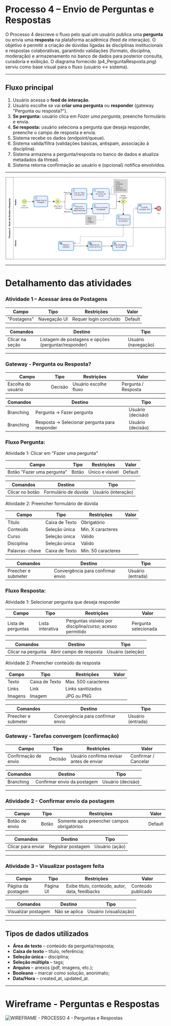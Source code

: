 # Processo 4 – Envio de Perguntas e Respostas

O Processo 4 descreve o fluxo pelo qual um usuário publica uma **pergunta** ou envia uma **resposta** na plataforma acadêmica (feed de interação). O objetivo é permitir a criação de dúvidas ligadas às disciplinas institucionais e respostas colaborativas, garantindo validações (formato, disciplina, moderação) e armazenamento no banco de dados para posterior consulta, curadoria e exibição. O diagrama fornecido (p4_PerguntaResposta.png) serviu como base visual para o fluxo (usuário ↔ sistema).

---

## Fluxo principal
1. Usuário acessa o **feed de interação**.  
2. Usuário escolhe se vai **criar uma pergunta** ou **responder** (gateway "Pergunta ou resposta?").  
3. **Se pergunta:** usuário clica em *Fazer uma pergunta*, preenche formulário e envia.  
4. **Se resposta:** usuário seleciona a pergunta que deseja responder, preenche o campo de resposta e envia.  
5. Sistema recebe os dados (endpoint/queue).  
6. Sistema valida/filtra (validações básicas, antispam, associação à disciplina).  
7. Sistema armazena a pergunta/resposta no banco de dados e atualiza metadados da thread.  
8. Sistema retorna confirmação ao usuário e (opcional) notifica envolvidos.

---

![PROCESSO 4 - Envio de Perguntas e Respostas](../images/p4_PerguntaResposta.png "Modelo BPMN do Processo 4.")

---

# Detalhamento das atividades  

### Atividade 1 – Acessar área de Postagens 

| **Campo**         | **Tipo**       | **Restrições**              | **Valor**         |
|-------------------|----------------|-----------------------------|-------------------|
| "Postagens"       | Navegação UI   | Requer login concluído      |  Default          |

| **Comandos**      | **Destino**            | **Tipo**   |
|-------------------|------------------------|------------|
| Clicar na seção   | Listagem de postagens e opções (perguntar/responder) | Usuário (navegação) |

---

### Gateway - Pergunta ou Resposta?
| **Campo**          | **Tipo**    | **Restrições**                                | **Valor** |
|--------------------|-------------|-----------------------------------------------|-----------|
| Escolha do usuário | Decisão     | Usuário escolhe fluxo | Pergunta / Resposta               |

| **Comandos**       | **Destino**                      | **Tipo**   |
|--------------------|----------------------------------|------------|
| Branching          | Pergunta → Fazer pergunta        |Usuário (decisão)|
| Branching          | Resposta → Selecionar pergunta para responder | Usuário (decisão) |


### Fluxo Pergunta:

Atividade 1: Clicar em "Fazer uma pergunta" 

| **Campo**          | **Tipo**    | **Restrições**                | **Valor** |
|--------------------|-------------|-------------------------------|-----------|
| Botão "Fazer uma pergunta" | Botão | Único e visível  | Default  |

| **Comandos**       | **Destino**                      | **Tipo**   |
|--------------------|----------------------------------|------------|
| Clicar no botão    | Formulário de dúvida | Usuário (interação)    |

Atividade 2: Preencher formulário de dúvida

| **Campo**          | **Tipo**    | **Restrições**                | **Valor** |
|--------------------|-------------|-------------------------------|------------|
| Título   | Caixa de Texto | Obrigatório | | 
| Conteúdo | Seleção única | Min. X caracteres | |
| Curso | Seleção única | Válido| | |
| Disciplina | Seleção única | Válido| | |
| Palavras-chave |Caixa de Texto  | Min. 50 caracteres | |

| **Comandos**       | **Destino**                      | **Tipo**   |
|--------------------|----------------------------------|------------|
| Preecher e submeter| Convergência para confirmar envio | Usuário (entrada) |


### Fluxo Resposta:
Atividade 1: Selecionar pergunta que deseja responder 

| **Campo**          | **Tipo**        | **Restrições**               |**Valor**|
|--------------------|-----------------|------------------------------|------------|
| Lista de perguntas | Lista interativa| Perguntas visíveis por disciplina/curso; acesso permitido  | Pergunta selecionada |

| **Comandos**       | **Destino**                      | **Tipo**   |
|--------------------|----------------------------------|------------|
| Clicar na pergunta | Abrir campo de resposta | Usuário (seleção)   |

Atividade 2: Preencher conteúdo da resposta 

| **Campo**          | **Tipo**    | **Restrições**                |**Valor** |
|--------------------|-------------|-------------------------------|----------|
| Texto   | Caixa de Texto | Max. 500 caracteres |
| Links   | Link | Links sanitizados | |
| Imagens | Imagem | JPG ou PNG |  |

| **Comandos**       | **Destino**                      | **Tipo**   |
|--------------------|----------------------------------|------------|
| Preecher e submeter| Convergência para confirmar envio| Usuário (entrada) |


### Gateway - Tarefas convergem (confirmação)
| **Campo**          | **Tipo**    | **Restrições**                                |**Valor** |
|--------------------|-------------|-----------------------------------------------|-----------|
|Confirmação de envio| Decisão     | Usuário confirma revisar antes de enviar      | Confirmar / Cancelar|

| **Comandos**       | **Destino**                      | **Tipo**   |
|--------------------|----------------------------------|------------|
| Branching          | Confirmar envio da postagem      | Usuário (decisão) |


---

### Atividade 2 - Confirmar envio da postagem 

| **Campo**          | **Tipo**    | **Restrições**                |**Valor** |
|--------------------|-------------|-------------------------------|------------|
| Botão de envio     | Botão       | Somente após preencher campos obrigatórios | Default  |

| **Comandos**       | **Destino**                      | **Tipo**   |
|--------------------|----------------------------------|------------|
|Clicar para enviar  | Registrar postagem               | Usuário (ação) |


---

### Atividade 3 – Visualizar postagem feita 
 
| **Campo**         | **Tipo**        | **Restrições**                              |**Valor** |
|-------------------|-----------------|---------------------------------------------|-------------------|
| Página da postagem| Página UI       | Exibe título, conteúdo, autor, data, feedbacks |Conteúdo publicado |

| **Comandos**       | **Destino**                 | **Tipo**   |
|--------------------|-----------------------------|------------|
| Visualizar postagem| Não se aplica               | Usuário (visualização)|

---

## Tipos de dados utilizados
- **Área de texto** – conteúdo da pergunta/resposta;  
- **Caixa de texto** – título, referência;  
- **Seleção única** – disciplina;  
- **Seleção múltipla** – tags;  
- **Arquivo** – anexos (pdf, imagens, etc.);  
- **Booleano** – marcar como solução, anonimato;  
- **Data/Hora** – created_at, updated_at.

---

# Wireframe - Perguntas e Respostas

![WIREFRAME - PROCESSO 4 - Perguntas e Respostas](../images/wireframe_[].png)
